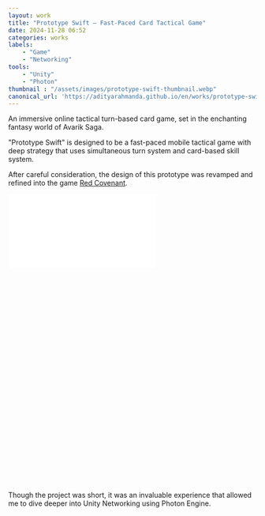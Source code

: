 ```yaml
---
layout: work
title: "Prototype Swift – Fast-Paced Card Tactical Game"
date: 2024-11-28 06:52
categories: works
labels: 
    - "Game"
    - "Networking"
tools: 
    - "Unity"
    - "Photon"
thumbnail : "/assets/images/prototype-swift-thumbnail.webp"
canonical_url: 'https://adityarahmanda.github.io/en/works/prototype-swift'
---
```

An immersive online tactical turn-based card game, set in the enchanting fantasy world of Avarik Saga.

<!--excerpt-->

"Prototype Swift" is designed to be a fast-paced mobile tactical game with deep strategy that uses simultaneous turn system and card-based skill system. 

After careful consideration, the design of this prototype was revamped and refined into the game [Red Covenant](https://avariksaga.com/redcovenant/).

<div class="video-wrapper" style="padding-bottom: 86.6816%"><iframe src="{{ site.url }}{{ site.baseurl }}/assets/videos/prototype-swift-video.mp4" frameborder="0" allow="accelerometer; autoplay; clipboard-write; encrypted-media; gyroscope; picture-in-picture; web-share" referrerpolicy="strict-origin-when-cross-origin" allowfullscreen></iframe></div>

Though the project was short, it was an invaluable experience that allowed me to dive deeper into Unity Networking using Photon Engine.

